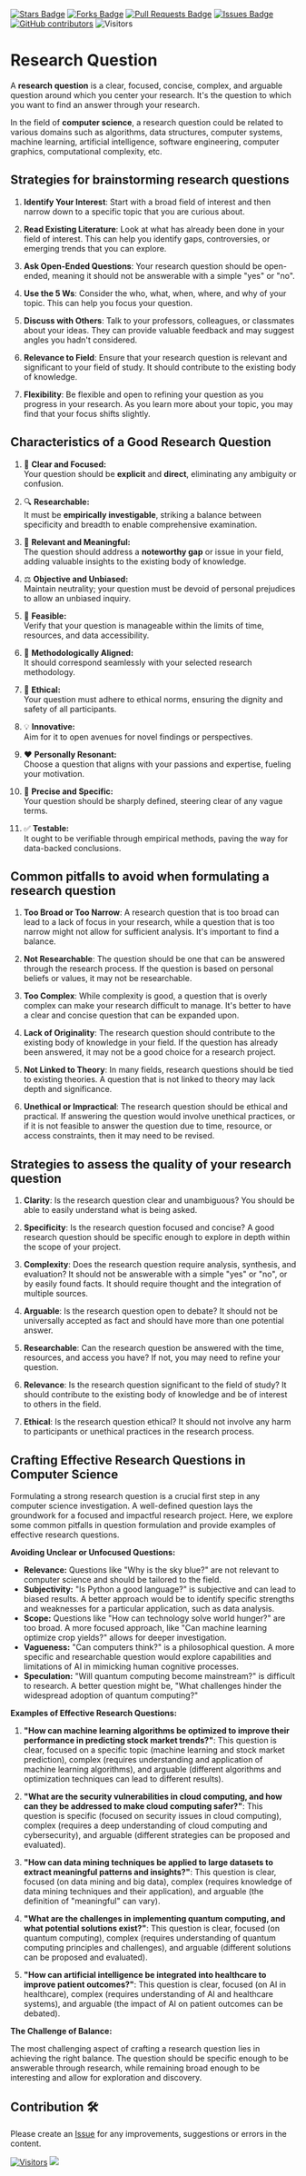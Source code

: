 <a href="https://github.com/drshahizan/research-design/stargazers"><img src="https://img.shields.io/github/stars/drshahizan/research-design" alt="Stars Badge"/></a>
<a href="https://github.com/drshahizan/research-design/network/members"><img src="https://img.shields.io/github/forks/drshahizan/research-design" alt="Forks Badge"/></a>
<a href="https://github.com/drshahizan/research-design/pulls"><img src="https://img.shields.io/github/issues-pr/drshahizan/research-design" alt="Pull Requests Badge"/></a>
<a href="https://github.com/drshahizan/research-design"><img src="https://img.shields.io/github/issues/drshahizan/research-design" alt="Issues Badge"/></a>
<a href="https://github.com/drshahizan/research-design/graphs/contributors"><img alt="GitHub contributors" src="https://img.shields.io/github/contributors/drshahizan/research-design?color=2b9348"></a>
![Visitors](https://api.visitorbadge.io/api/visitors?path=https%3A%2F%2Fgithub.com%2Fdrshahizan%2MCSD1043&labelColor=%23d9e3f0&countColor=%23697689&style=flat)


# Research Question

A **research question** is a clear, focused, concise, complex, and arguable question around which you center your research. It's the question to which you want to find an answer through your research.

In the field of **computer science**, a research question could be related to various domains such as algorithms, data structures, computer systems, machine learning, artificial intelligence, software engineering, computer graphics, computational complexity, etc.

## Strategies for brainstorming research questions

1. **Identify Your Interest**: Start with a broad field of interest and then narrow down to a specific topic that you are curious about.

2. **Read Existing Literature**: Look at what has already been done in your field of interest. This can help you identify gaps, controversies, or emerging trends that you can explore.

3. **Ask Open-Ended Questions**: Your research question should be open-ended, meaning it should not be answerable with a simple "yes" or "no". 

4. **Use the 5 Ws**: Consider the who, what, when, where, and why of your topic. This can help you focus your question.

5. **Discuss with Others**: Talk to your professors, colleagues, or classmates about your ideas. They can provide valuable feedback and may suggest angles you hadn't considered.

6. **Relevance to Field**: Ensure that your research question is relevant and significant to your field of study. It should contribute to the existing body of knowledge.

7. **Flexibility**: Be flexible and open to refining your question as you progress in your research. As you learn more about your topic, you may find that your focus shifts slightly.

## Characteristics of a Good Research Question

1. 🎯 **Clear and Focused:**  
   Your question should be **explicit** and **direct**, eliminating any ambiguity or confusion.

2. 🔍 **Researchable:**  
   It must be **empirically investigable**, striking a balance between specificity and breadth to enable comprehensive examination.

3. 🌟 **Relevant and Meaningful:**  
   The question should address a **noteworthy gap** or issue in your field, adding valuable insights to the existing body of knowledge.

4. ⚖️ **Objective and Unbiased:**  
   Maintain neutrality; your question must be devoid of personal prejudices to allow an unbiased inquiry.

5. 🏁 **Feasible:**  
   Verify that your question is manageable within the limits of time, resources, and data accessibility.

6. 📐 **Methodologically Aligned:**  
   It should correspond seamlessly with your selected research methodology.

7. 🤝 **Ethical:**  
   Your question must adhere to ethical norms, ensuring the dignity and safety of all participants.

8. 💡 **Innovative:**  
   Aim for it to open avenues for novel findings or perspectives.

9. ❤️ **Personally Resonant:**  
   Choose a question that aligns with your passions and expertise, fueling your motivation.

10. 🔎 **Precise and Specific:**  
    Your question should be sharply defined, steering clear of any vague terms.

11. ✅ **Testable:**  
    It ought to be verifiable through empirical methods, paving the way for data-backed conclusions.

## Common pitfalls to avoid when formulating a research question

1. **Too Broad or Too Narrow**: A research question that is too broad can lead to a lack of focus in your research, while a question that is too narrow might not allow for sufficient analysis. It's important to find a balance.

2. **Not Researchable**: The question should be one that can be answered through the research process. If the question is based on personal beliefs or values, it may not be researchable.

3. **Too Complex**: While complexity is good, a question that is overly complex can make your research difficult to manage. It's better to have a clear and concise question that can be expanded upon.

4. **Lack of Originality**: The research question should contribute to the existing body of knowledge in your field. If the question has already been answered, it may not be a good choice for a research project.

5. **Not Linked to Theory**: In many fields, research questions should be tied to existing theories. A question that is not linked to theory may lack depth and significance.

6. **Unethical or Impractical**: The research question should be ethical and practical. If answering the question would involve unethical practices, or if it is not feasible to answer the question due to time, resource, or access constraints, then it may need to be revised.

## Strategies to assess the quality of your research question

1. **Clarity**: Is the research question clear and unambiguous? You should be able to easily understand what is being asked.

2. **Specificity**: Is the research question focused and concise? A good research question should be specific enough to explore in depth within the scope of your project.

3. **Complexity**: Does the research question require analysis, synthesis, and evaluation? It should not be answerable with a simple "yes" or "no", or by easily found facts. It should require thought and the integration of multiple sources.

4. **Arguable**: Is the research question open to debate? It should not be universally accepted as fact and should have more than one potential answer.

5. **Researchable**: Can the research question be answered with the time, resources, and access you have? If not, you may need to refine your question.

6. **Relevance**: Is the research question significant to the field of study? It should contribute to the existing body of knowledge and be of interest to others in the field.

7. **Ethical**: Is the research question ethical? It should not involve any harm to participants or unethical practices in the research process.

## Crafting Effective Research Questions in Computer Science

Formulating a strong research question is a crucial first step in any computer science investigation. A well-defined question lays the groundwork for a focused and impactful research project. Here, we explore some common pitfalls in question formulation and provide examples of effective research questions.

**Avoiding Unclear or Unfocused Questions:**

* **Relevance:** Questions like "Why is the sky blue?" are not relevant to computer science and should be tailored to the field.
* **Subjectivity:**  "Is Python a good language?" is subjective and can lead to biased results. A better approach would be to identify specific strengths and weaknesses for a particular application, such as data analysis.
* **Scope:** Questions like "How can technology solve world hunger?" are too broad. A more focused approach, like "Can machine learning optimize crop yields?" allows for deeper investigation.
* **Vagueness:** "Can computers think?" is a philosophical question. A more specific and researchable question would  explore capabilities and limitations of AI in mimicking human cognitive processes.
* **Speculation:** "Will quantum computing become mainstream?" is difficult to research. A better question might be, "What challenges hinder the widespread adoption of quantum computing?" 

**Examples of Effective Research Questions:**

1. **"How can machine learning algorithms be optimized to improve their performance in predicting stock market trends?"**: This question is clear, focused on a specific topic (machine learning and stock market prediction), complex (requires understanding and application of machine learning algorithms), and arguable (different algorithms and optimization techniques can lead to different results).

2. **"What are the security vulnerabilities in cloud computing, and how can they be addressed to make cloud computing safer?"**: This question is specific (focused on security issues in cloud computing), complex (requires a deep understanding of cloud computing and cybersecurity), and arguable (different strategies can be proposed and evaluated).

3. **"How can data mining techniques be applied to large datasets to extract meaningful patterns and insights?"**: This question is clear, focused (on data mining and big data), complex (requires knowledge of data mining techniques and their application), and arguable (the definition of "meaningful" can vary).

4. **"What are the challenges in implementing quantum computing, and what potential solutions exist?"**: This question is clear, focused (on quantum computing), complex (requires understanding of quantum computing principles and challenges), and arguable (different solutions can be proposed and evaluated).

5. **"How can artificial intelligence be integrated into healthcare to improve patient outcomes?"**: This question is clear, focused (on AI in healthcare), complex (requires understanding of AI and healthcare systems), and arguable (the impact of AI on patient outcomes can be debated).
   
**The Challenge of Balance:**

The most challenging aspect of crafting a research question lies in achieving the right balance. The question should be specific enough to be answerable through research, while remaining broad enough to be interesting and allow for exploration and discovery. 

## Contribution 🛠️
Please create an [Issue](https://github.com/drshahizan/research-design/issues) for any improvements, suggestions or errors in the content.



[![Visitors](https://api.visitorbadge.io/api/visitors?path=https%3A%2F%2Fgithub.com%2Fdrshahizan&labelColor=%23697689&countColor=%23555555&style=plastic)](https://visitorbadge.io/status?path=https%3A%2F%2Fgithub.com%2Fdrshahizan)
![](https://hit.yhype.me/github/profile?user_id=81284918)
